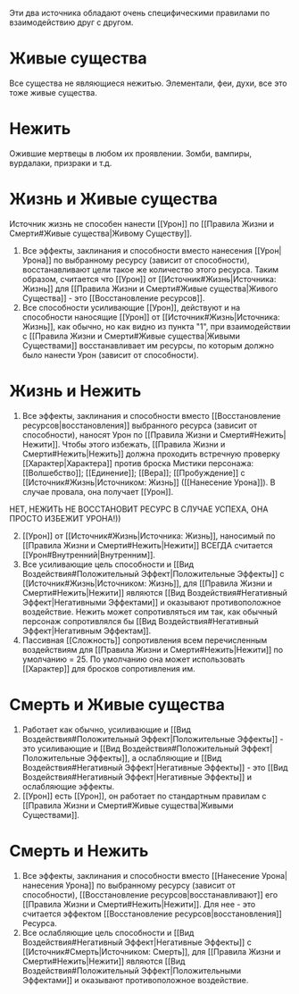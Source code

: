 Эти два источника обладают очень специфическими правилами по взаимодействию друг с другом. 

# Живые существа

Все существа не являющиеся нежитью. Элементали, феи, духи, все это тоже живые существа. 

# Нежить

Ожившие мертвецы в любом их проявлении. Зомби, вампиры, вурдалаки, призраки и т.д.

# Жизнь и Живые существа

Источник жизнь не способен нанести [[Урон]] по [[Правила Жизни и Смерти#Живые существа|Живому Существу]].

1. Все эффекты, заклинания и способности вместо нанесения [[Урон|Урона]] по выбранному ресурсу (зависит от способности), восстанавливают цели такое же количество этого ресурса. Таким образом, считается что [[Урон]] от [[Источник#Жизнь|Источника: Жизнь]] для [[Правила Жизни и Смерти#Живые существа|Живого Существа]] - это [[Восстановление ресурсов]]. 
2. Все способности усиливающие [[Урон]], действуют и на способности наносящие [[Урон]] от [[Источник#Жизнь|Источника: Жизнь]], как обычно, но как видно из пункта "1", при взаимодействии с [[Правила Жизни и Смерти#Живые существа|Живыми Существами]] восстанавливает им ресурсы, по которым должно было нанести Урон (зависит от способности).

# Жизнь и Нежить

1. Все эффекты, заклинания и способности вместо [[Восстановление ресурсов|восстановления]] выбранного ресурса (зависит от способности), наносят Урон по [[Правила Жизни и Смерти#Нежить|Нежити]]. Чтобы этого избежать, [[Правила Жизни и Смерти#Нежить|Нежить]] должна проходить встречную проверку [[Характер|Характера]] против броска Мистики персонажа: [[Волшебство]]; [[Единение]]; [[Вера]]; [[Пробуждение]] с [[Источник#Жизнь|Источником: Жизнь]] ([[Нанесение Урона]]). В случае провала, она получает [[Урон]]. 

НЕТ, НЕЖИТЬ НЕ ВОССТАНОВИТ РЕСУРС В СЛУЧАЕ УСПЕХА, ОНА ПРОСТО ИЗБЕЖИТ УРОНА!))


2. [[Урон]] от [[Источник#Жизнь|Источника: Жизнь]], наносимый по [[Правила Жизни и Смерти#Нежить|Нежити]] ВСЕГДА считается [[Урон#Внутренний|Внутренним]].
3. Все усиливающие цель способности и [[Вид Воздействия#Положительный Эффект|Положительные Эффекты]] с [[Источник#Жизнь|Источником: Жизнь]], для [[Правила Жизни и Смерти#Нежить|Нежити]] являются [[Вид Воздействия#Негативный Эффект|Негативными Эффектами]] и оказывают противоположное воздействие. Нежить может сопротивляться им так, как обычный персонаж сопротивлялся бы [[Вид Воздействия#Негативный Эффект|Негативным Эффектам]].
4. Пассивная [[Сложность]] сопротивления всем перечисленным воздействиям для [[Правила Жизни и Смерти#Нежить|Нежити]] по умолчанию = 25. По умолчанию она может использовать [[Характер]] для бросков сопротивления им. 

# Смерть и Живые существа

1. Работает как обычно, усиливающие и [[Вид Воздействия#Положительный Эффект|Положительные Эффекты]] - это усиливающие и [[Вид Воздействия#Положительный Эффект|Положительные Эффекты]], а ослабляющие и [[Вид Воздействия#Негативный Эффект|Негативные Эффекты]] - это [[Вид Воздействия#Негативный Эффект|Негативные Эффекты]] и ослабляющие эффекты. 
2. [[Урон]] есть [[Урон]], он работает по стандартным правилам с [[Правила Жизни и Смерти#Живые существа|Живыми Существами]].

# Смерть и Нежить

1. Все эффекты, заклинания и способности вместо [[Нанесение Урона|нанесения Урона]] по выбранному ресурсу (зависит от способности), [[Восстановление ресурсов|восстанавливают]] его [[Правила Жизни и Смерти#Нежить|Нежити]]. Для нее - это считается эффектом [[Восстановление ресурсов|восстановления]] Ресурса.
2. Все ослабляющие цель способности и [[Вид Воздействия#Негативный Эффект|Негативные Эффекты]] с [[Источник#Смерть|Источником: Смерть]], для [[Правила Жизни и Смерти#Нежить|Нежити]] являются [[Вид Воздействия#Положительный Эффект|Положительными Эффектами]] и оказывают противоположное воздействие. 